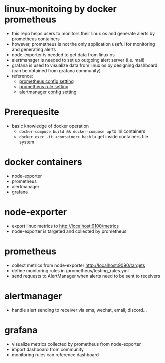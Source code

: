 # linux-monitoing by docker prometheus
- this repo helps users to monitors their linux os and generate alerts by prometheus containers
- however, prometheus is not the only application useful for monitoring and generating alerts
- node-exporter is needed to get data from linux os
- alertmanager is needed to set up outgoing alert server (i.e. mail)
- grafana is used to visualize data from linux os by designing dashboard (can be obtained from grafana community)
- reference:
  - [prometheus config setting](https://prometheus.io/docs/prometheus/latest/configuration/configuration/)
  - [prometheus rule setting](https://prometheus.io/docs/prometheus/latest/configuration/recording_rules/)
  - [alertmanager config setting](https://prometheus.io/docs/alerting/latest/configuration/)
  

# Prerequesite
- basic knowledge of docker operation
  - `docker-compose build && docker-compose up` to ini containers
  - `docker exec -it <container> bash` to get inside containers file system
  

# docker containers
- node-exporter
- prometheus
- alertmanager
- grafana

# node-exporter
- export linux metrics to [http://localhost:9100/metrics](http://localhost:9100/metrics)
- node-exporter is targeted and collected by prometheus

# prometheus
- collect metrics from node-exporter [http://localhost:9090/targets](http://localhost:9090/targets)
- define monitoring rules in /prometheus/testing_rules.yml
- send requests to AlertManager when alerts need to be sent to receivers

# alertmanager
- handle alert sending to receiver via sms, wechat, email, discord...

# grafana
- visualize metrics collected by prometheus from node-exporter
- import dashboard from community
- monitoring rules can reference dashboard
